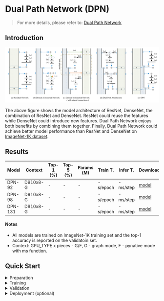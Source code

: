 # Dual Path Network (DPN)
> For more details, please refer to: [Dual Path Network](https://arxiv.org/abs/1707.01629)

## Introduction

<div align=center>

![](dpn.png)
</div>

The above figure shows the model architecture of ResNet, DenseNet, the combination of ResNet and DenseNet. ResNet could reuse the features while DenseNet could introduce new features. Dual Path Network enjoys both benefits by combining them together. Finally, Dual Path Network could achieve better model performance than ResNet and DenseNet on [ImageNet-1K dataset](https://www.image-net.org/download.php).

## Results

| Model           | Context   |  Top-1 (%)  | Top-5 (%)  |  Params (M)    | Train T. | Infer T. |  Download | Config | Log |
|-----------------|-----------|-------|-------|------------|-------|--------|---|--------|--------------|
| DPN-92 | D910x8-G | -     | -     | -       | -s/epoch | -ms/step | [model]() | [cfg]() | [log]() |
| DPN-98 | D910x8-G | -     | -     | -      | -s/epoch | -ms/step | [model]() | [cfg]() | [log]() |
| DPN-131 | D910x8-G | - | - | - | -s/epoch | -ms/step | [model]() | [cfg]() | [log]() |

#### Notes

- All models are trained on ImageNet-1K training set and the top-1 accuracy is reported on the validatoin set.
- Context: GPU_TYPE x pieces - G/F, G - graph mode, F - pynative mode with ms function.  

## Quick Start
<details>
<summary>Preparation</summary>

#### Installation
Please refer to the [installation instruction](https://github.com/mindspore-ecosystem/mindcv#installation) in MindCV.

#### Dataset Preparation
Please download the [ImageNet-1K](https://www.image-net.org/download.php) dataset for model training and validation.
</details>

<details>
<summary>Training</summary>

- **Hyper-parameters.** The hyper-parameter configurations for producing the reported results are stored in the yaml files in `mindcv/configs/dpn` folder. For example, to train with one of these configurations, you can run:

  ```shell
  # train dpn-131 on 8 GPUs
  mpirun -n 8 python train.py --config path/to/dpn/yaml/file --data_dir /path/to/imagenet
  ```

  Note that the number of GPUs/Ascends and batch size will influence the training results. To reproduce the training result at most, it is recommended to use the **same number of GPUs/Ascends** with the same batch size.

Detailed adjustable parameters and their default value can be seen in [config.py](../../config.py).
</details>

<details>
<summary>Validation</summary>

- To validate the model, you can use `validate.py`. Here is an example for dpn-131 to verify the accuracy of your
  training.

  ```shell
  python validate.py --config path/to/dpn/yaml/file --data_dir /path/to/imagenet --ckpt_path /path/to/dpn/file.ckpt
  ```
</details>

<details>
<summary>Deployment (optional)</summary>

Please refer to the deployment tutorial in MindCV.
</details>


